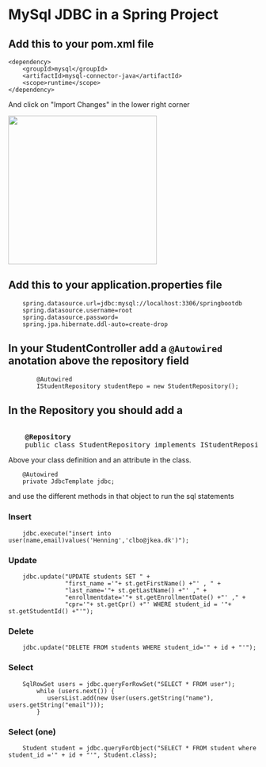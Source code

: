 # MySql JDBC in a Spring Project

## Add this to your pom.xml file
````      
<dependency>
	<groupId>mysql</groupId>
	<artifactId>mysql-connector-java</artifactId>
	<scope>runtime</scope>
</dependency>
````    
And click on "Import Changes" in the lower right corner

<img src="https://github.com/dat17v1/2_11_mysql_spring/blob/master/Materials/img/ImportChanges.png" width="300" />

## Add this to your application.properties file
````    
	spring.datasource.url=jdbc:mysql://localhost:3306/springbootdb
	spring.datasource.username=root
	spring.datasource.password=
	spring.jpa.hibernate.ddl-auto=create-drop
````    

## In your StudentController add a ````@Autowired```` anotation above the repository field

````    
    	@Autowired
    	IStudentRepository studentRepo = new StudentRepository();
````    

## In the Repository you should add a 

<pre>    
	<b>@Repository</b>
	public class StudentRepository implements IStudentRepository {
</pre>    
Above your class definition
and an attribute in the class.
````    
	@Autowired
	private JdbcTemplate jdbc;
````    

and use the different methods in that object to run the sql statements

### Insert
````    
	jdbc.execute("insert into user(name,email)values('Henning','clbo@jkea.dk')");
````     

### Update
````    
	jdbc.update("UPDATE students SET " +
                "first_name ='"+ st.getFirstName() +"' , " +
                "last_name='"+ st.getLastName() +"' ," +
                "enrollmentdate='"+ st.getEnrollmentDate() +"' ," +
                "cpr='"+ st.getCpr() +"' WHERE student_id = '"+ st.getStudentId() +"'");
```` 

### Delete
````    
	jdbc.update("DELETE FROM students WHERE student_id='" + id + "'");
```` 


### Select
````    
	SqlRowSet users = jdbc.queryForRowSet("SELECT * FROM user");
        while (users.next()) {
           usersList.add(new User(users.getString("name"), users.getString("email")));
        }
````     

### Select (one)
````    
	Student student = jdbc.queryForObject("SELECT * FROM student where student_id ='" + id + "'", Student.class);
````    





